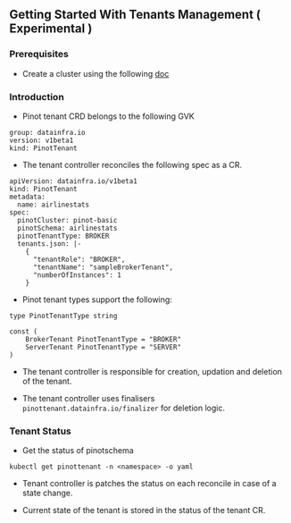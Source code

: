 ## Getting Started With Tenants Management ( Experimental )

### Prerequisites
- Create a cluster using the following [doc](./getting_started_tenants.md.md)

### Introduction

- Pinot tenant CRD belongs to the following GVK
```
group: datainfra.io
version: v1beta1
kind: PinotTenant
```
- The tenant controller reconciles the following spec as a CR.

```
apiVersion: datainfra.io/v1beta1
kind: PinotTenant
metadata:
  name: airlinestats
spec:
  pinotCluster: pinot-basic
  pinotSchema: airlinestats
  pinotTenantType: BROKER
  tenants.json: |- 
    {
      "tenantRole": "BROKER",
      "tenantName": "sampleBrokerTenant",
      "numberOfInstances": 1
    }
```

- Pinot tenant types support the following:
```
type PinotTenantType string

const (
	BrokerTenant PinotTenantType = "BROKER"
	ServerTenant PinotTenantType = "SERVER"
)
```

- The tenant controller is responsible for creation, updation and deletion of the tenant.

- The tenant controller uses finalisers ```pinottenant.datainfra.io/finalizer``` for deletion logic.

### Tenant Status

- Get the status of pinotschema
```
kubectl get pinottenant -n <namespace> -o yaml
```

- Tenant controller is patches the status on each reconcile in case of a state change.

- Current state of the tenant is stored in the status of the tenant CR.

```

```
